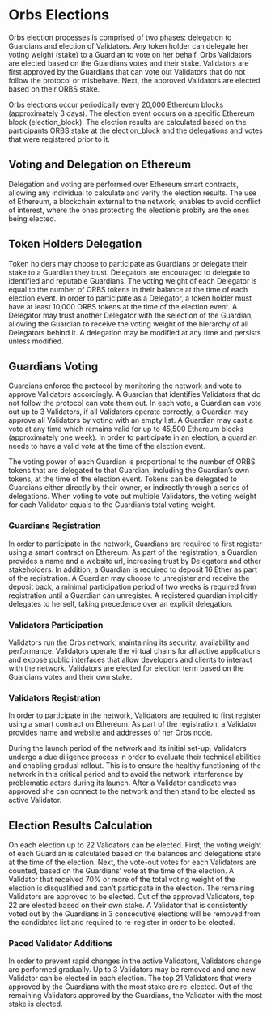 # Orbs Elections
Orbs election processes is comprised of two phases: delegation to Guardians and election of Validators. Any token holder can delegate her voting weight (stake) to a Guardian to vote on her behalf. Orbs Validators are elected based on the Guardians votes and their stake. Validators are first approved by the Guardians that can vote out Validators that do not follow the protocol or misbehave. Next, the approved Validators are elected based on their ORBS stake. 

Orbs elections occur periodically every 20,000 Ethereum blocks (approximately 3 days). The election event occurs on a specific Ethereum block (election_block). The election results are calculated based on the participants ORBS stake at the election_block and the delegations and votes that were registered prior to it. 

## Voting and Delegation on Ethereum
Delegation and voting are performed over Ethereum smart contracts, allowing any individual to calculate and verify the election results. The use of Ethereum, a blockchain external to the network, enables to avoid conflict of interest, where the ones protecting the election’s probity are the ones being elected. 

## Token Holders Delegation
Token holders may choose to participate as Guardians or delegate their stake to a Guardian they trust. Delegators are encouraged to delegate to identified and reputable Guardians. The voting weight of each Delegator is equal to the number of ORBS tokens in their balance at the time of each election event. In order to participate as a Delegator, a token holder must have at least 10,000 ORBS tokens at the time of the election event. A Delegator may trust another Delegator with the selection of the Guardian, allowing the Guardian to receive the voting weight of the hierarchy of all Delegators behind it. A delegation may be modified at any time and persists unless modified.

## Guardians Voting
Guardians enforce the protocol by monitoring the network and vote to approve Validators accordingly. A Guardian that identifies Validators that do not follow the protocol can vote them out. In each vote, a Guardian can vote out up to 3 Validators, if all Validators operate correctly, a Guardian may approve all Validators by voting with an empty list. A Guardian may cast a vote at any time which remains valid for up to 45,500 Ethereum blocks (approximately one week). In order to participate in an election, a guardian needs to have a valid vote at the time of the election event.

The voting power of each Guardian is proportional to the number of ORBS tokens that are delegated to that Guardian, including the Guardian’s own tokens, at the time of the election event. Tokens can be delegated to Guardians either directly by their owner, or indirectly through a series of delegations. When voting to vote out multiple Validators, the voting weight for each Validator equals to the Guardian’s total voting weight.

### Guardians Registration
In order to participate in the network, Guardians are required to first register using a smart contract on Ethereum. As part of the registration, a Guardian provides a name and a website url, increasing trust by Delegators and other stakeholders. In addition, a Guardian is required to deposit 16 Ether as part of the registration. A Guardian may choose to unregister and receive the deposit back, a minimal participation period of two weeks is required from registration until a Guardian can unregister. A registered guardian implicitly delegates to herself, taking precedence over an explicit delegation.

### Validators Participation
Validators run the Orbs network, maintaining its security, availability and performance. Validators operate the virtual chains for all active applications and expose public interfaces that allow developers and clients to interact with the network. Validators are elected for election term based on the Guardians votes and their own stake. 

### Validators Registration
In order to participate in the network, Validators are required to first register using a smart contract on Ethereum. As part of the registration, a Validator provides name and website and addresses of her Orbs node.

During the launch period of the network and its initial set-up, Validators undergo a due diligence process in order to evaluate their technical abilities and enabling gradual rollout. This is to ensure the healthy functioning of the network in this critical period and to avoid the network interference by problematic actors during its launch. After a Validator candidate was approved she can connect to the network and then stand to be elected as active Validator.

## Election Results Calculation
On each election up to 22 Validators can be elected. First, the voting weight of each Guardian is calculated based on the balances and delegations state at the time of the election. Next, the vote-out votes for each Validators are counted, based on the Guardians’ vote at the time of the election. A Validator that received 70% or more of the total voting weight of the election is disqualified and can’t participate in the election. The remaining Validators are approved to be elected. Out of the approved Validators, top 22 are elected based on their own stake. A Validator that is consistently voted out by the Guardians in 3 consecutive elections will be removed from the candidates list and required to re-register in order to be elected.

### Paced Validator Additions
In order to prevent rapid changes in the active Validators, Validators change are performed gradually. Up to 3 Validators may be removed and one new Validator can be elected in each election. The top 21 Validators that were approved by the Guardians with the most stake are re-elected. Out of the remaining Validators approved by the Guardians, the Validator with the most stake is elected.

